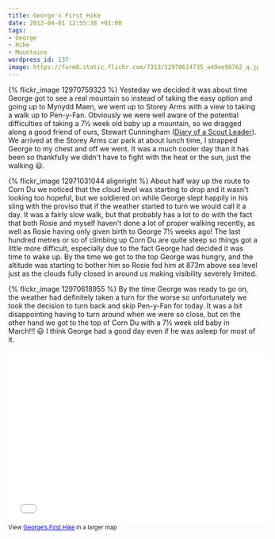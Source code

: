 ```yaml
---
title: George's First Hike
date: 2012-04-01 12:55:38 +01:00
tags:
- George
- Hike
- Mountains
wordpress_id: 137
image: https://farm8.static.flickr.com/7313/12970614735_a49ee98762_q.jpg
---
```


{% flickr_image 12970759323 %}
Yesteday we decided it was about time George got to see a real mountain so instead of taking the
easy option and going up to Mynydd Maen, we went up to Storey Arms with a view to taking a walk up
to Pen-y-Fan. Obviously we were well aware of the potential difficulties of taking a 7½ week old
baby up a mountain, so we dragged along a good friend of ours, Stewart Cunningham
([Diary of a Scout Leader]). We arrived at the Storey Arms car park at about lunch time, I strapped
George to my chest and off we went. It was a much cooler day than it has been so thankfully we
didn't have to fight with the heat or the sun, just the walking :smiley:.

{% flickr_image 12971031044 alignright %}
About half way up the route to Corn Du we noticed that the cloud level was starting to drop and it
wasn't looking too hopeful, but we soldiered on while George slept happily in his sling with the
proviso that if the weather started to turn we would call it a day. It was a fairly slow walk, but
that probably has a lot to do with the fact that both Rosie and myself haven't done a lot of proper
walking recently, as well as Rosie having only given birth to George 7½ weeks ago! The last hundred
metres or so of climbing up Corn Du are quite steep so things got a little more difficult,
especially due to the fact George had decided it was time to wake up. By the time we got to the top
George was hungry, and the altitude was starting to bother him so Rosie fed him at 873m above sea
level just as the clouds fully closed in around us making visibility severely limited.

{% flickr_image 12970618955 %}
By the time George was ready to go on, the weather had definitely taken a turn for the worse so
unfortunately we took the decision to turn back and skip Pen-y-Fan for today. It was a bit
disappointing having to turn around when we were so close, but on the other hand we got to the top
of Corn Du with a 7½ week old baby in March!!! :smiley: I think George had a good day even if he
was asleep for most of it.

<iframe src="//maps.google.co.uk/maps/ms?msid=215094904436363903208.0004bc9c9ff4aa5f54060&amp;msa=0&amp;ie=UTF8&amp;t=h&amp;ll=51.877445,-3.441124&amp;spn=0.037091,0.090122&amp;z=13&amp;output=embed" height="350" width="525" frameborder="0" marginwidth="0" marginheight="0" scrolling="no" class="aligncentre" style="clear:left;"></iframe><br /><small class='aligncentre'>View <a style="color: #0000ff; text-align: left;" href="//maps.google.co.uk/maps/ms?msid=215094904436363903208.0004bc9c9ff4aa5f54060&amp;msa=0&amp;ie=UTF8&amp;t=h&amp;ll=51.877445,-3.441124&amp;spn=0.037091,0.090122&amp;z=13&amp;source=embed">George&#8217;s First Hike</a> in a larger map</small>

[Diary of a Scout Leader]: //diaryofascoutleader.blogspot.co.uk/ "Diary of a Scout Leader"